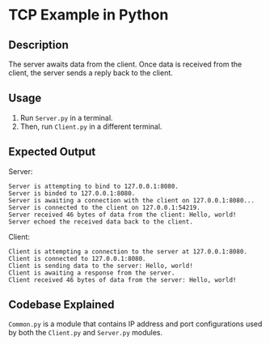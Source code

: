 # TCP Example in Python
## Description
The server awaits data from the client. Once data is received from the client, the server sends a reply back to the client.

## Usage
1. Run `Server.py` in a terminal.
1. Then, run `Client.py` in a different terminal.

## Expected Output
Server:
```
Server is attempting to bind to 127.0.0.1:8080.
Server is binded to 127.0.0.1:8080.
Server is awaiting a connection with the client on 127.0.0.1:8080...
Server is connected to the client on 127.0.0.1:54219.
Server received 46 bytes of data from the client: Hello, world!
Server echoed the received data back to the client.
```

Client:
```
Client is attempting a connection to the server at 127.0.0.1:8080.
Client is connected to 127.0.0.1:8080.
Client is sending data to the server: Hello, world!
Client is awaiting a response from the server.
Client received 46 bytes of data from the server: Hello, world!
```

## Codebase Explained
`Common.py` is a module that contains IP address and port configurations used by both the `Client.py` and `Server.py` modules.
